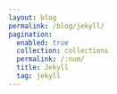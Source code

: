 ```yaml
---
layout: blog
permalink: /blog/jekyll/
pagination:
  enabled: true
  collection: collections
  permalink: /:num/
  title: Jekyll
  tag: jekyll
---
```

